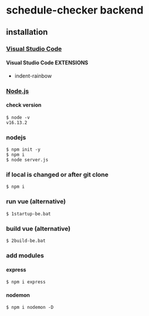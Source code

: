 # schedule-checker backend

## installation

### [Visual Studio Code](https://code.visualstudio.com)

#### Visual Studio Code EXTENSIONS

- indent-rainbow

### [Node.js](https://nodejs.org/ko)

#### check version

```console
$ node -v
v16.13.2
```

### nodejs

```console
$ npm init -y
$ npm i
$ node server.js
```

### if local is changed or after git clone

```
$ npm i
```

### run vue (alternative)

```
$ 1startup-be.bat
```

### build vue (alternative)

```
$ 2build-be.bat
```

### add modules

#### express

```console
$ npm i express
```

#### nodemon

```console
$ npm i nodemon -D
```
